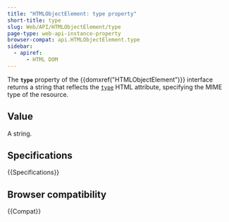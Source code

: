 ```yaml
---
title: "HTMLObjectElement: type property"
short-title: type
slug: Web/API/HTMLObjectElement/type
page-type: web-api-instance-property
browser-compat: api.HTMLObjectElement.type
sidebar:
  - apiref:
      - HTML DOM
---
```


The **`type`** property of the
{{domxref("HTMLObjectElement")}} interface returns a string that
reflects the [`type`](/en-US/docs/Web/HTML/Reference/Elements/object#type) HTML attribute, specifying the MIME type
of the resource.

## Value

A string.

## Specifications

{{Specifications}}

## Browser compatibility

{{Compat}}
